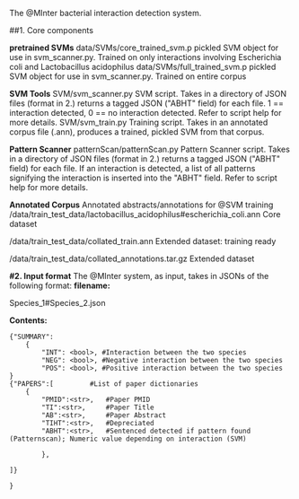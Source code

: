 The @MInter bacterial interaction detection system.


##1. Core components


__pretrained SVMs__
data/SVMs/core_trained_svm.p
	pickled SVM object for use in svm_scanner.py.
	Trained on only interactions involving Escherichia coli and Lactobacillus acidophilus
data/SVMs/full_trained_svm.p
	pickled SVM object for use in svm_scanner.py.
	Trained on entire corpus

__SVM Tools__
SVM/svm_scanner.py
	SVM script. Takes in a directory of JSON files (format in 2.) returns a tagged JSON ("ABHT" field) for each file. 1 == interaction detected, 0 == no interaction detected. Refer to script help for more details.
SVM/svm_train.py
	Training script. Takes in an annotated corpus file (.ann), produces a trained, pickled SVM from that corpus. 

__Pattern Scanner__
patternScan/patternScan.py
	Pattern Scanner script. Takes in a directory of JSON files (format in 2.) returns a tagged JSON ("ABHT" field) for each file. If an interaction is detected, a list of all patterns signifying the interaction is inserted into the "ABHT" field. Refer to script help for more details.

__Annotated Corpus__
Annotated abstracts/annotations for @SVM training
/data/train_test_data/lactobacillus_acidophilus#escherichia_coli.ann
	Core dataset

/data/train_test_data/collated_train.ann
	Extended dataset: training ready

/data/train_test_data/collated_annotations.tar.gz
	Extended dataset

__#2. Input format__
The @MInter system, as input, takes in JSONs of the following format:
**filename:**

Species_1#Species_2.json

**Contents:**

	{"SUMMARY":
		{
			"INT": <bool>, #Interaction between the two species
			"NEG": <bool>, #Negative interaction between the two species
			"POS": <bool>, #Positive interaction between the two species
	}
	{"PAPERS":[			#List of paper dictionaries
		{
			"PMID":<str>,	#Paper PMID
			"TI":<str>,		#Paper Title
			"AB":<str>,		#Paper Abstract
			"TIHT":<str>,	#Depreciated
			"ABHT":<str>,	#Sentenced detected if pattern found (Patternscan); Numeric value depending on interaction (SVM)

			}, 

	]}

	}